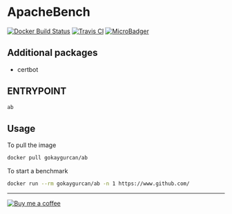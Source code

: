 # ApacheBench

[![Docker Build Status](https://img.shields.io/docker/build/gokaygurcan/ab.svg?style=for-the-badge&logo=docker&colorA=22b8eb)](https://hub.docker.com/r/gokaygurcan/ab/) [![Travis CI](https://img.shields.io/travis/gokaygurcan/dockerfile-ab.svg?style=for-the-badge&logo=travis&colorA=39a85b)](https://travis-ci.org/gokaygurcan/dockerfile-ab) [![MicroBadger](https://img.shields.io/microbadger/image-size/gokaygurcan/ab.svg?style=for-the-badge&colorA=337ab7&colorB=252528)](https://microbadger.com/images/gokaygurcan/ab)

<h2>Additional packages</h2>

- certbot

<h2>ENTRYPOINT</h2>

```bash
ab
```

<h2>Usage</h2>

To pull the image

```bash
docker pull gokaygurcan/ab
```

To start a benchmark

```bash
docker run --rm gokaygurcan/ab -n 1 https://www.github.com/
```

---

[![Buy me a coffee](https://www.buymeacoffee.com/assets/img/guidelines/download-assets-sm-2.svg)](https://www.buymeacoffee.com/gokaygurcan)
